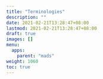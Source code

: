 ```yaml
---
title: "Terminologies"
description: ""
date: 2021-02-21T13:28:47+08:00
lastmod: 2021-02-21T13:28:47+08:00
draft: true
images: []
menu:
  apps:
    parent: "mads"
weight: 1060
toc: true
---
```

